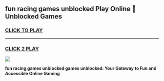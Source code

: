 
## fun racing games unblocked Play Online 👋 Unblocked Games
<h3>
<a href="https://premium.freeplayer.one?title=fun_racing_games_unblocked&ref=19F">CLICK TO PLAY</a></h3>
<hr>

<h3>
<a href="https://premium.freeplayer.one?title=fun_racing_games_unblocked&ref=19F">CLICK 2 PLAY</a>
  
</h3>

<a href="https://premium.freeplayer.one?title=fun_racing_games_unblocked&ref=19F"><img src="https://clearcache.store/games.png"></a>


**fun racing games unblocked games unblocked: Your Gateway to Fun and Accessible Online Gaming**
